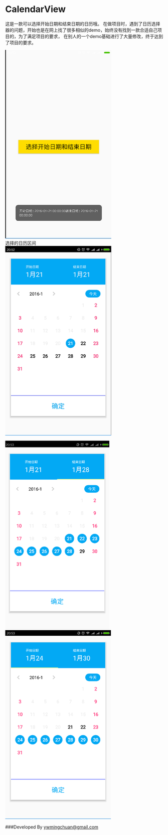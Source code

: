 # CalendarView
这是一款可以选择开始日期和结束日期的日历哦。
在做项目时，遇到了日历选择器的问题，开始也是在网上找了很多相似的demo，始终没有找到一款合适自己项目的，为了满足项目的要求，
在别人的一个demo基础进行了大量修改，终于达到了项目的要求。

![](https://github.com/senlinxuefeng/CalendarView/raw/master/picture/11.png)<br>
选择的日历区间<br>
![](https://github.com/senlinxuefeng/CalendarView/raw/master/picture/22.png)<br>

![](https://github.com/senlinxuefeng/CalendarView/raw/master/picture/33.png)<br>
![](https://github.com/senlinxuefeng/CalendarView/raw/master/picture/44.png)<br>


###Developed By ywmingchuan@gmail.com
